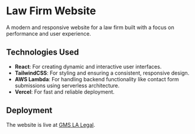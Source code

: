 # Law Firm Website

A modern and responsive website for a law firm built with a focus on performance and user experience.

## Technologies Used

- **React**: For creating dynamic and interactive user interfaces.
- **TailwindCSS**: For styling and ensuring a consistent, responsive design.
- **AWS Lambda**: For handling backend functionality like contact form submissions using serverless architecture.
- **Vercel**: For fast and reliable deployment.

## Deployment

The website is live at [GMS LA Legal](https://www.gms-la-legal.com).
